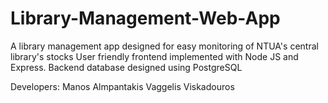 # Library-Management-Web-App

A library management app designed for easy monitoring of NTUA's central library's stocks
User friendly frontend implemented with Node JS and Express. Backend database designed using PostgreSQL

Developers:
  Manos Almpantakis
  Vaggelis Viskadouros
